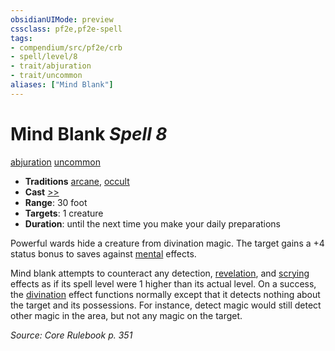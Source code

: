 ```yaml
---
obsidianUIMode: preview
cssclass: pf2e,pf2e-spell
tags:
- compendium/src/pf2e/crb
- spell/level/8
- trait/abjuration
- trait/uncommon
aliases: ["Mind Blank"]
---
```

# Mind Blank *Spell 8*   
[abjuration](abjuration.md "Abjuration School Trait")  [uncommon](uncommon.md "Uncommon Rarity Trait")  

- **Traditions** [arcane](arcane.md "Arcane Tradition Trait"), [occult](occult.md "Occult Tradition Trait")
- **Cast** [>>](chapter-9-playing-the-game.md#Actions "Two-Action") 
- **Range**: 30 foot
- **Targets**: 1 creature
- **Duration**: until the next time you make your daily preparations

Powerful wards hide a creature from divination magic. The target gains a +4 status bonus to saves against [mental](mental.md "Mental Effect Trait") effects.

Mind blank attempts to counteract any detection, [revelation](revelation.md "Revelation Effect Trait"), and [scrying](Reference/Rules/Traits/scrying.md "Scrying Effect Trait") effects as if its spell level were 1 higher than its actual level. On a success, the [divination](divination.md "Divination School Trait") effect functions normally except that it detects nothing about the target and its possessions. For instance, detect magic would still detect other magic in the area, but not any magic on the target.

*Source: Core Rulebook p. 351*